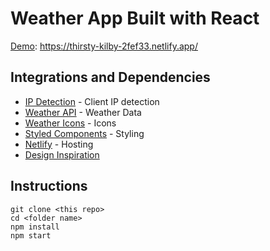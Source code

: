 # Weather App Built with React
[Demo](https://thirsty-kilby-2fef33.netlify.app/): https://thirsty-kilby-2fef33.netlify.app/

## Integrations and Dependencies
- [IP Detection](ipapi.co) - Client IP detection
- [Weather API](openweathermap.org) - Weather Data
- [Weather Icons](https://github.com/erikflowers/weather-icons) - Icons
- [Styled Components](https://styled-components.com/) - Styling
- [Netlify](netlify.com) - Hosting
- [Design Inspiration](https://dribbble.com/shots/7118235-Weather-DailyUI-037)
## Instructions
```
git clone <this repo>
cd <folder name>
npm install
npm start
```
